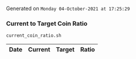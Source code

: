 Generated on `Monday 04-October-2021 at 17:25:29`

### Current to Target Coin Ratio
`current_coin_ratio.sh`

Date|Current|Target|Ratio
---|---|---|---
